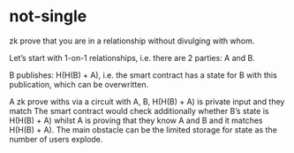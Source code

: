 # not-single
zk prove that you are in a relationship without divulging with whom.

Let’s start with 1-on-1 relationships, i.e. there are 2 parties: A and B.

B publishes: H(H(B) + A), i.e. the smart contract has a state for B with this publication, which can be overwritten.

A zk prove withs via a circuit with
A, B, H(H(B) + A) is private input and they match
The smart contract would check additionally whether B’s state is H(H(B) + A) whilst A is proving that they know A and B and it matches H(H(B) + A).
The main obstacle can be the limited storage for state as the number of users explode.
